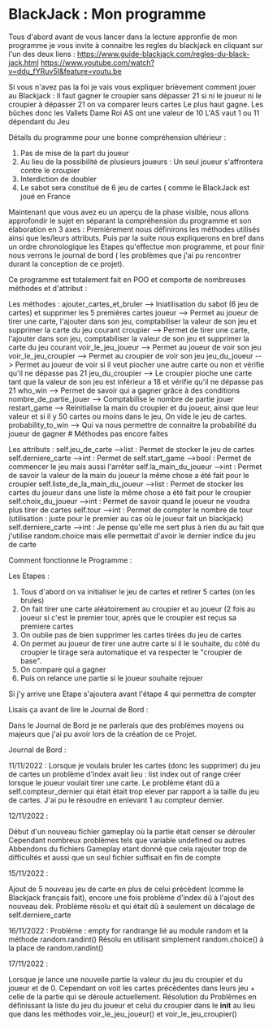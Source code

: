 # BlackJack : Mon programme

Tous d'abord avant de vous lancer dans la lecture appronfie de mon programme je vous invite à connaitre les regles du blackjack en cliquant sur l'un des deux liens :
https://www.guide-blackjack.com/regles-du-black-jack.html 
https://www.youtube.com/watch?v=ddu_fYRuv5I&feature=youtu.be 

Si vous n'avez pas la foi je vais vous expliquer brièvement comment jouer au Blackjack :
Il faut gagner le croupier sans dépasser 21 si ni le joueur ni le croupier à dépasser 21 on va comparer leurs cartes
Le plus haut gagne. 
Les bûches donc les Vallets Dame Roi AS ont une valeur de 10 
L'AS vaut 1 ou 11 dépendant du Jeu 


Détails du programme pour une bonne compréhension ultérieur :

1. Pas de mise de la part du joueur 
2. Au lieu de la possibilité de plusieurs joueurs : Un seul joueur s'affrontera contre le croupier
3. Interdiction de doubler 
4. Le sabot sera constitué de 6 jeu de cartes ( comme le BlackJack est joué en France

Maintenant que vous avez eu un aperçu de la phase visible, nous allons approfondir le sujet en séparant la compréhension du programme et son élaboration en 3 axes :
Premièrement nous définirons les méthodes utilisés ainsi que les/leurs attributs. Puis par la suite nous expliquerons en bref dans un ordre chronologique les Etapes qu'effectue mon programme, et pour finir nous verrons le journal de bord ( les problèmes que j'ai pu rencontrer durant la conception de ce projet).

Ce programme est totalement fait en POO et comporte de nombreuses méthodes et d'attribut : 

Les méthodes : 
ajouter_cartes_et_bruler --> Iniatilisation du sabot (6 jeu de cartes) et supprimer les 5 premières cartes
joueur --> Permet au joueur de tirer une carte, l'ajouter dans son jeu, comptabiliser la valeur de son jeu et supprimer la carte du jeu courant
croupier --> Permet de tirer une carte, l'ajouter dans son jeu, comptabiliser la valeur de son jeu et supprimer la carte du jeu courant
voir_le_jeu_joueur --> Permet au joueur de voir son jeu 
voir_le_jeu_croupier --> Permet au croupier de voir son jeu 
jeu_du_joueur --> Permet au joueur de voir si il veut piocher une autre carte ou non et vérifie qu'il ne dépasse pas 21
jeu_du_croupier --> Le croupier pioche une carte tant que la valeur de son jeu est inférieur a 18 et vérifie qu'il ne dépasse pas 21
who_win --> Permet de savoir qui a gagner grâce à des conditions
nombre_de_partie_jouer --> Comptabilise le nombre de partie jouer
restart_game --> Reinitialise la main du croupier et du joueur, ainsi que leur valeur et si il y 50 cartes ou moins dans le jeu, On vide le jeu de cartes.
probability_to_win --> Qui va nous permettre de connaitre la probabilité du joueur de gagner # Méthodes pas encore faites


Les attributs :
self.jeu_de_carte -->list : Permet de stocker le jeu de cartes 
self.derniere_carte -->int : Permet de
self.start_game -->bool :  Permet de commencer le jeu mais aussi l'arrêter 
self.la_main_du_joueur -->int : Permet de savoir la valeur de la main du joueur la même chose a été fait pour le croupier
self.liste_de_la_main_du_joueur -->list : Permet de stocker les cartes du joueur dans une liste la même chose a été fait pour le croupier
self.choix_du_joueur -->int : Permet de savoir quand le joueur ne voudra plus tirer de cartes
self.tour -->int : Permet de compter le nombre de tour (utilisation : juste pour le premier au cas où le joueur  fait un blackjack)
self.derniere_carte -->int : Je pense qu'elle me sert plus à rien du au fait que j'utilise random.choice mais elle permettait d'avoir le dernier indice du jeu de carte


Comment fonctionne le Programme : 

Les Etapes :

1. Tous d'abord on va initialiser le jeu de cartes et retirer 5 cartes (on les brules)
2. On fait tirer une carte aléatoirement au croupier et au joueur (2 fois au joueur si c'est le premier tour, après que le croupier est reçus sa premiere cartes
3. On oublie pas de bien supprimer les cartes tirées du jeu de cartes
4. On permet au joueur de tirer une autre carte si il le souhaite, du côté du croupier le tirage sera automatique et va respecter le "croupier de base".
5. On compare qui a gagner 
6. Puis on relance une partie si le joueur souhaite rejouer

Si j'y arrive une Etape s'ajoutera avant l'étape 4 qui permettra de compter 

Lisais ça avant de lire le Journal de Bord : 

Dans le Journal de Bord je ne parlerais que des problèmes moyens ou majeurs que j'ai pu avoir lors de la création de ce Projet. 

Journal de Bord : 

11/11/2022 : 
Lorsque je voulais bruler les cartes (donc les supprimer) du jeu de cartes un problème d'index avait lieu : list index out of range créer lorsque le joueur voulait tirer une carte.
Le problème étant dû a self.compteur_dernier qui était était trop elever par rapport a la taille du jeu de cartes. 
J'ai pu le résoudre en enlevant 1 au compteur dernier.

12/11/2022 : 

Début d'un nouveau fichier gameplay où la partie était censer se dérouler
Cependant nombreux problèmes tels que variable undefined ou autres 
Abbendons du fichiers Gameplay etant donné que cela rajouter trop de difficultés et aussi que un seul fichier suffisait en fin de compte


15/11/2022 : 

Ajout de 5 nouveau jeu de carte en plus de celui précèdent (comme le Blackjack français fait), encore une fois problème d'index dû à l'ajout des nouveau dek.
Problème résolu et qui était dû à seulement un décalage de self.derniere_carte

16/11/2022 : 
Problème : empty for randrange lié au module random et la méthode random.randint() 
Résolu en utilisant simplement random.choice() à la place de random.randint()

17/11/2022 : 

Lorsque je lance une nouvelle partie la valeur du jeu du croupier et du joueur et de 0.
Cependant on voit les cartes précèdentes dans leurs jeu + celle de la partie qui se déroule actuellement.
Résolution du Problèmes en définissant la liste du jeu du joueur et celui du croupier dans le __init__ au lieu que dans les méthodes voir_le_jeu_joueur() et voir_le_jeu_croupier()


